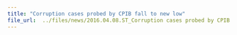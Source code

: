 ```yaml
---
title: "Corruption cases probed by CPIB fall to new low"
file_url:  ../files/news/2016.04.08.ST_Corruption cases probed by CPIB fall to new low.pdf
---
```

